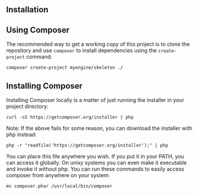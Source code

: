 Installation
------------

Using Composer
----------------------------
The recommended way to get a working copy of this project is to clone the repository
and use `composer` to install dependencies using the `create-project` command:

    composer create-project myengine/skeleton ./

Installing Composer
----------------------------
Installing Composer locally is a matter of just running the installer in your project directory:

	curl -sS https://getcomposer.org/installer | php

Note: If the above fails for some reason, you can download the installer with php instead:

	php -r "readfile('https://getcomposer.org/installer');" | php
	
You can place this file anywhere you wish. If you put it in your PATH, you can access it globally. On unixy systems you can even make it executable and invoke it without php.
You can run these commands to easily access composer from anywhere on your system:

	mv composer.phar /usr/local/bin/composer